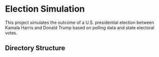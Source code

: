 # Election Simulation

This project simulates the outcome of a U.S. presidential election between Kamala Harris and Donald Trump based on polling data and state electoral votes.

## Directory Structure

